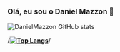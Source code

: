 ### Olá, eu sou o Daniel Mazzon 👋

![DanielMazzon GitHub stats](https://github-readme-stats.vercel.app/api?username=danielmazzon&show_icons=true&theme=radical)

/**[![Top Langs](https://github-readme-stats.vercel.app/api/top-langs/?username=DanielMazzon&layout=compact)](https://github.com/DanielMazzon/github-readme-stats)**/
